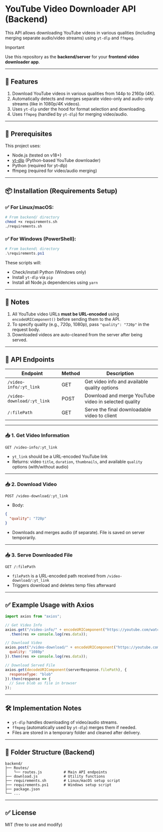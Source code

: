 # YouTube Video Downloader API (Backend)

This API allows downloading YouTube videos in various qualities (including merging separate audio/video streams) using `yt-dlp` and `ffmpeg`.

> [!IMPORTANT] 
> Use this repository as the **backend/server** for your **frontend video downloader app**.

---

## 🚀 Features

1. Download YouTube videos in various qualities from 144p to 2160p (4K).
2. Automatically detects and merges separate video-only and audio-only streams (like in 1080p/4K videos).
3. Uses `yt-dlp` under the hood for format selection and downloading.
4. Uses `ffmpeg` (handled by `yt-dlp`) for merging video/audio.

---

## 🧱 Prerequisites

This project uses:

- Node.js (tested on v18+)
- [yt-dlp](https://github.com/yt-dlp/yt-dlp) (Python-based YouTube downloader)
- Python (required for yt-dlp)
- ffmpeg (required for video/audio merging)

---

## 📦 Installation (Requirements Setup)

### ✅ For Linux/macOS:

```bash
# From backend/ directory
chmod +x requirements.sh
./requirements.sh
````

### ✅ For Windows (PowerShell):

```powershell
# From backend\ directory
.\requirements.ps1
```

These scripts will:

* Check/install Python (Windows only)
* Install `yt-dlp` via `pip`
* Install all Node.js dependencies using `yarn`

---

## 📌 Notes

1. All YouTube video URLs **must be URL-encoded** using `encodeURIComponent()` before sending them to the API.
2. To specify quality (e.g., 720p, 1080p), pass `"quality": "720p"` in the request body.
3. Downloaded videos are auto-cleaned from the server after being served.

---

## 📨 API Endpoints

| Endpoint                   | Method | Description                                          |
| -------------------------- | ------ | ---------------------------------------------------- |
| `/video-info/:yt_link`     | GET    | Get video info and available quality options         |
| `/video-download/:yt_link` | POST   | Download and merge YouTube video in selected quality |
| `/:filePath`               | GET    | Serve the final downloadable video to client         |

---

### 📥 1. Get Video Information

```http
GET /video-info/:yt_link
```

* `yt_link` should be a URL-encoded YouTube link
* Returns: video `title`, `duration`, `thumbnails`, and available `quality` options (with/without audio)

---

### 📥 2. Download Video

```http
POST /video-download/:yt_link
```

* Body:

```json
{
  "quality": "720p"
}
```

* Downloads and merges audio (if separate). File is saved on server temporarily.

---

### 📥 3. Serve Downloaded File

```http
GET /:filePath
```

* `filePath` is a URL-encoded path received from `/video-download/:yt_link`
* Triggers download and deletes temp files afterward

---

## ✅ Example Usage with Axios

```js
import axios from "axios";

// Get Video Info
axios.get("/video-info/" + encodeURIComponent("https://youtube.com/watch?v=xyz123"))
  .then(res => console.log(res.data));

// Download Video
axios.post("/video-download/" + encodeURIComponent("https://youtube.com/watch?v=xyz123"), {
  quality: "1080p"
}).then(res => console.log(res.data));

// Download Served File
axios.get(decodeURIComponent(serverResponse.filePath), {
  responseType: "blob"
}).then(response => {
  // Save blob as file in browser
});
```

---

## 🛠️ Implementation Notes

* `yt-dlp` handles downloading of video/audio streams.
* `ffmpeg` (automatically used by `yt-dlp`) merges them if needed.
* Files are stored in a temporary folder and cleaned after delivery.

---

## 📁 Folder Structure (Backend)

```
backend/
├── Routes/
│   └── routes.js          # Main API endpoints
├── download.js            # Utility functions
├── requirements.sh        # Linux/macOS setup script
├── requirements.ps1       # Windows setup script
├── package.json
└── ...
```

---

## ✅ License

MIT (free to use and modify)

